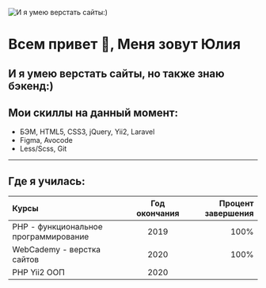
![И я умею верстать сайты:)](https://yuliaqueen.github.io/YuliaQueen/images/Yulia.png)
# Всем привет 👋, Меня зовут Юлия
## И я умею верстать сайты, но также знаю бэкенд:)
## Мои скиллы на данный момент:  
+ БЭМ, HTML5, CSS3, jQuery, Yii2, Laravel
+ Figma, Avocode
+ Less/Scss, Git

***

## Где я училась:

Курсы      | Год окончания | Процент завершения
:-------- |:-----:| -------:
PHP - функциональное программирование  | 2019  | 100%
WebCademy - верстка сайтов    | 2020   | 100%
PHP Yii2 ООП      | 2020     | 
